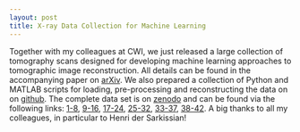 ```yaml
---
layout: post
title: X-ray Data Collection for Machine Learning
---
```

Together with my colleagues at CWI, we just released a large collection of tomography scans designed for developing machine learning approaches to tomographic image reconstruction. All details can be found in the accompanying paper on [arXiv](https://arxiv.org/abs/1905.04787). We also prepared a collection of Python and MATLAB scripts for loading, pre-processing and reconstructing the data on on
[github](https://github.com/cicwi/WalnutReconstructionCodes). The complete data set is on [zenodo](https://zenodo.org/) and can be found via the following links: [1-8](https://doi.org/10.5281/zenodo.2686725), [9-16](https://doi.org/10.5281/zenodo.2686970), [17-24](https://doi.org/10.5281/zenodo.2687386), [25-32](https://doi.org/10.5281/zenodo.2687634), [33-37](https://doi.org/10.5281/zenodo.2687896), [38-42](https://doi.org/10.5281/zenodo.2688111). A big thanks to all my colleagues, in particular to Henri der Sarkissian!
